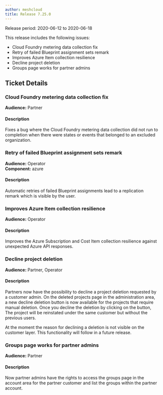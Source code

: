 ```yaml
---
author: meshcloud
title: Release 7.25.0
---
```


Release period: 2020-06-12 to 2020-06-18

This release includes the following issues:
* Cloud Foundry metering data collection fix
* Retry of failed Blueprint assignment sets remark
* Improves Azure Item collection resilience
* Decline project deletion
* Groups page works for partner admins
<!--truncate-->

## Ticket Details
### Cloud Foundry metering data collection fix
**Audience:** Partner<br>

#### Description
Fixes a bug where the Cloud Foundry metering data collection did not run to completion when there were states or events
that belonged to an excluded organization.

### Retry of failed Blueprint assignment sets remark
**Audience:** Operator<br>**Component:** azure


#### Description
Automatic retries of failed Blueprint assignments lead to a replication remark which is visible by the user.

### Improves Azure Item collection resilience
**Audience:** Operator<br>

#### Description
Improves the Azure Subscription and Cost Item collection resilience against unexpected Azure API responses.

### Decline project deletion
**Audience:** Partner, Operator<br>

#### Description
Partners now have the possibility to decline a project deletion requested by a customer admin.
On the deleted projects page in the administration area, a new decline deletion button is now available for
the projects that require manual deletion. Once you decline the deletion by clicking on the button,
The project will be reinstated under the same customer but without the previous users.

At the moment the reason for declining a deletion is not visible on the customer layer. This functionality
will follow in a future release.

### Groups page works for partner admins
**Audience:** Partner<br>

#### Description
Now partner admins have the rights to access the groups page in the account area for the partner customer and list the groups
within the partner account.

